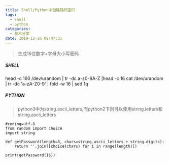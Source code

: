 ```yaml
---
title: Shell/Python中创建随机密码
tags:
  - shell
  - python
categories:
  - 技术分享
date: 2019-12-16 08:47:31
---
```


> 生成16位数字+字母大小写密码

##### SHELL 
head -c 160 /dev/urandom | tr -dc a-z0-9A-Z |head -c 16
cat /dev/urandom | tr -dc 'a-zA-Z0-9' | fold -w 16 | sed 1q



##### PYTHON

> python3中为string.ascii_letters,而python2下则可以使用string.letters和string.ascii_letters

```
#coding=utf-8
from random import choice
import string

def getPassword(length=8, chars=string.ascii_letters + string.digits):
    return ''.join([choice(chars) for i in range(length)])

print(getPassword(16))
```





